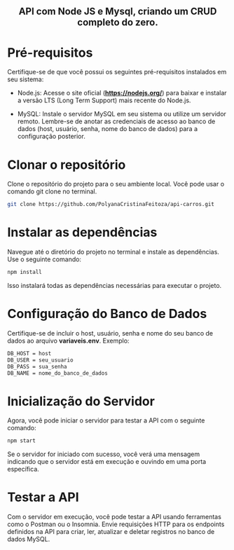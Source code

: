 ## <div align="center"> API com Node JS e Mysql, criando um CRUD completo do zero. </div>

# Pré-requisitos

Certifique-se de que você possui os seguintes pré-requisitos instalados em seu sistema:

- Node.js: Acesse o site oficial (__https://nodejs.org/__) para baixar e instalar a versão LTS (Long Term Support) mais recente do Node.js.

- MySQL: Instale o servidor MySQL em seu sistema ou utilize um servidor remoto. Lembre-se de anotar as credenciais de acesso ao banco de dados (host, usuário, senha, nome do banco de dados) para a configuração posterior.

# Clonar o repositório

Clone o repositório do projeto para o seu ambiente local. Você pode usar o comando git clone no terminal.

``` bash
git clone https://github.com/PolyanaCristinaFeitoza/api-carros.git
```

# Instalar as dependências

Navegue até o diretório do projeto no terminal e instale as dependências. Use o seguinte comando:

``` bash
npm install
```

Isso instalará todas as dependências necessárias para executar o projeto.

# Configuração do Banco de Dados

Certifique-se de incluir o host, usuário, senha e nome do seu banco de dados ao arquivo __variaveis.env__. Exemplo:

``` bash
DB_HOST = host
DB_USER = seu_usuario
DB_PASS = sua_senha
DB_NAME = nome_do_banco_de_dados
```

# Inicialização do Servidor

Agora, você pode iniciar o servidor para testar a API com o seguinte comando:

``` bash
npm start
```

Se o servidor for iniciado com sucesso, você verá uma mensagem indicando que o servidor está em execução e ouvindo em uma porta específica.

# Testar a API

Com o servidor em execução, você pode testar a API usando ferramentas como o Postman ou o Insomnia. Envie requisições HTTP para os endpoints definidos na API para criar, ler, atualizar e deletar registros no banco de dados MySQL.
